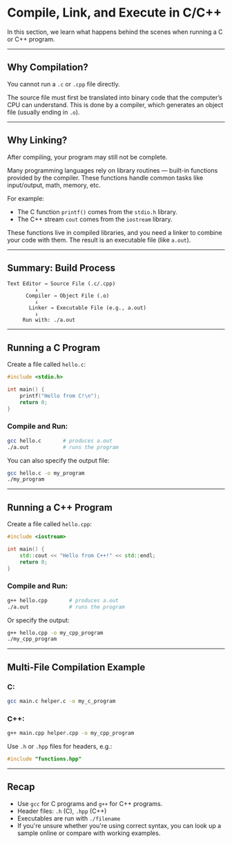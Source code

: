 # Compile, Link, and Execute in C/C++

In this section, we learn what happens behind the scenes when running a C or C++ program.

---

## Why Compilation?

You cannot run a `.c` or `.cpp` file directly.

The source file must first be translated into binary code that the computer’s CPU can understand. This is done by a compiler, which generates an object file (usually ending in `.o`).

---

## Why Linking?

After compiling, your program may still not be complete.

Many programming languages rely on library routines — built-in functions provided by the compiler. These functions handle common tasks like input/output, math, memory, etc.

For example:
- The C function `printf()` comes from the `stdio.h` library.
- The C++ stream `cout` comes from the `iostream` library.

These functions live in compiled libraries, and you need a linker to combine your code with them. The result is an executable file (like `a.out`).

---

## Summary: Build Process

```
Text Editor → Source File (.c/.cpp)
         ↓
      Compiler → Object File (.o)
         ↓
       Linker → Executable File (e.g., a.out)
         ↓
     Run with: ./a.out
```

---

## Running a C Program

Create a file called `hello.c`:

```c
#include <stdio.h>

int main() {
    printf("Hello from C!\n");
    return 0;
}
```

### Compile and Run:

```bash
gcc hello.c       # produces a.out
./a.out           # runs the program
```

You can also specify the output file:

```bash
gcc hello.c -o my_program
./my_program
```

---

## Running a C++ Program

Create a file called `hello.cpp`:

```cpp
#include <iostream>

int main() {
    std::cout << "Hello from C++!" << std::endl;
    return 0;
}
```

### Compile and Run:

```bash
g++ hello.cpp       # produces a.out
./a.out             # runs the program
```

Or specify the output:

```bash
g++ hello.cpp -o my_cpp_program
./my_cpp_program
```

---

## Multi-File Compilation Example

### C:

```bash
gcc main.c helper.c -o my_c_program
```

### C++:

```bash
g++ main.cpp helper.cpp -o my_cpp_program
```

Use `.h` or `.hpp` files for headers, e.g.:

```cpp
#include "functions.hpp"
```

---

## Recap

- Use `gcc` for C programs and `g++` for C++ programs.
- Header files: `.h` (C), `.hpp` (C++)
- Executables are run with `./filename`
- If you're unsure whether you're using correct syntax, you can look up a sample online or compare with working examples.

